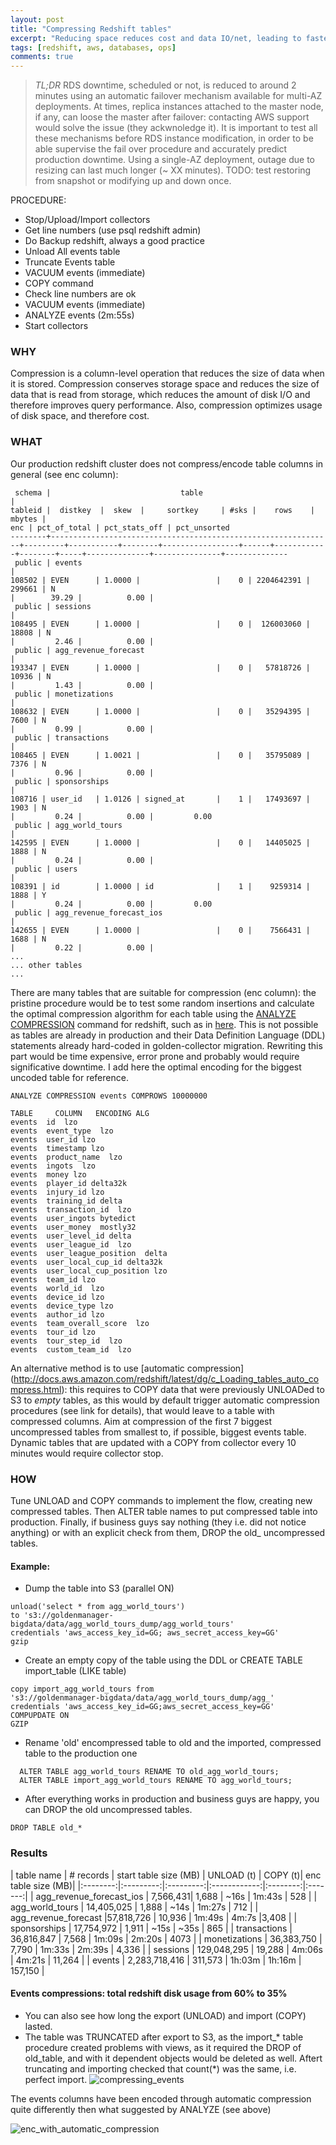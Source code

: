 ```yaml
---
layout: post
title: "Compressing Redshift tables"
excerpt: "Reducing space reduces cost and data IO/net, leading to faster queries"
tags: [redshift, aws, databases, ops]
comments: true
---
```


> *TL;DR* RDS downtime, scheduled or not, is reduced to around 2 minutes using an 
automatic failover mechanism available for multi-AZ deployments. 
At times, replica instances attached to the master node, if any, can loose the
master after failover: contacting AWS support would solve the issue (they
ackwnoledge it).
It is important to test all these mechanisms before RDS instance modification, 
in order to be able supervise the fail over procedure and accurately predict production downtime.
Using a single-AZ deployment, outage due to resizing can last much longer (~ XX minutes).
TODO: test restoring from snapshot or modifying up and down once.




PROCEDURE:

- Stop/Upload/Import collectors
- Get line numbers (use psql redshift admin)
- Do Backup redshift, always a good practice
- Unload All events table
- Truncate Events table
- VACUUM events (immediate)
- COPY command
- Check line numbers are ok
- VACUUM events (immediate)
- ANALYZE events (2m:55s)
- Start collectors




### WHY
Compression is a column-level operation that reduces the size of data when it is
stored. Compression conserves storage space and reduces the size of data that is
read from storage, which reduces the amount of disk I/O and therefore improves
query performance. 
Also, compression optimizes usage of disk space, and therefore cost.

### WHAT
Our production redshift cluster does not compress/encode table columns in
general (see enc column):

```
 schema |                             table                             |
tableid |  distkey  |  skew  |     sortkey     | #sks |    rows    | mbytes |
enc | pct_of_total | pct_stats_off | pct_unsorted                                                                           
--------+---------------------------------------------------------------+---------+-----------+--------+-----------------+------+------------+--------+-----+--------------+---------------+--------------
 public | events                                                        |
108502 | EVEN      | 1.0000 |                 |    0 | 2204642391 | 299661 | N
|        39.29 |          0.00 |
 public | sessions                                                      |
108495 | EVEN      | 1.0000 |                 |    0 |  126003060 |  18808 | N
|         2.46 |          0.00 |
 public | agg_revenue_forecast                                          |
193347 | EVEN      | 1.0000 |                 |    0 |   57818726 |  10936 | N
|         1.43 |          0.00 |
 public | monetizations                                                 |
108632 | EVEN      | 1.0000 |                 |    0 |   35294395 |   7600 | N
|         0.99 |          0.00 |
 public | transactions                                                  |
108465 | EVEN      | 1.0021 |                 |    0 |   35795089 |   7376 | N
|         0.96 |          0.00 |
 public | sponsorships                                                  |
108716 | user_id   | 1.0126 | signed_at       |    1 |   17493697 |   1903 | N
|         0.24 |          0.00 |         0.00
 public | agg_world_tours                                               |
142595 | EVEN      | 1.0000 |                 |    0 |   14405025 |   1888 | N
|         0.24 |          0.00 |
 public | users                                                         |
108391 | id        | 1.0000 | id              |    1 |    9259314 |   1888 | Y
|         0.24 |          0.00 |         0.00
 public | agg_revenue_forecast_ios                                      |
142655 | EVEN      | 1.0000 |                 |    0 |    7566431 |   1688 | N
|         0.22 |          0.00 |
...
... other tables
...
```

There are many tables that are suitable for compression (enc column): the
pristine procedure would be to test some random insertions and calculate the
optimal compression algorithm for each table using the [ANALYZE COMPRESSION](
http://docs.aws.amazon.com/redshift/latest/dg/tutorial-tuning-tablescompression.html)
command for redshift, such as in
[here](https://www.periscopedata.com/blog/redshift-maintenance.html).
This is not possible as tables are already in production and their Data
Definition Language (DDL) statements already hard-coded in golden-collector
migration. Rewriting this part would be time expensive, error prone and probably
would require significative downtime.
I add here the optimal encoding for the biggest uncoded table for reference.

```
ANALYZE COMPRESSION events COMPROWS 10000000

TABLE     COLUMN   ENCODING ALG
events  id  lzo
events  event_type  lzo
events  user_id lzo
events  timestamp lzo
events  product_name  lzo
events  ingots  lzo
events  money lzo
events  player_id delta32k
events  injury_id lzo
events  training_id delta
events  transaction_id  lzo
events  user_ingots bytedict
events  user_money  mostly32
events  user_level_id delta
events  user_league_id  lzo
events  user_league_position  delta
events  user_local_cup_id delta32k
events  user_local_cup_position lzo
events  team_id lzo
events  world_id  lzo
events  device_id lzo
events  device_type lzo
events  author_id lzo
events  team_overall_score  lzo
events  tour_id lzo
events  tour_step_id  lzo
events  custom_team_id  lzo
```

An alternative method is to use [automatic compression]
(http://docs.aws.amazon.com/redshift/latest/dg/c_Loading_tables_auto_compress.html):
this requires to COPY data that were previously UNLOADed to S3 to *empty*
tables, as this would by default trigger automatic compression procedures (see
link for details), that would leave to a table with compressed columns.
Aim at compression of the first 7 biggest uncompressed tables from smallest to,
if possible, biggest events table.
Dynamic tables that are updated with a COPY from collector every 10 minutes
would require collector stop.

### HOW
  Tune UNLOAD and COPY commands to implement the flow, creating new compressed
tables. Then 
  ALTER table names to put compressed table into production. Finally, if
business guys say nothing (they i.e. did not notice anything) or with an
explicit check from them, DROP the old_ uncompressed tables.


#### Example:
  - Dump the table into S3 (parallel ON)

  ``` 
  unload('select * from agg_world_tours')
  to 's3://goldenmanager-bigdata/data/agg_world_tours_dump/agg_world_tours'
  credentials 'aws_access_key_id=GG; aws_secret_access_key=GG'
  gzip
  ```

  - Create an empty copy of the table using the DDL or CREATE TABLE import_table
    (LIKE table)
  ```
  copy import_agg_world_tours from
's3://goldenmanager-bigdata/data/agg_world_tours_dump/agg_'
  credentials 'aws_access_key_id=GG;aws_secret_access_key=GG' 
  COMPUPDATE ON
  GZIP
  ```
  - Rename 'old' encompressed table to old and the imported, compressed table to
    the production one
  ```
    ALTER TABLE agg_world_tours RENAME TO old_agg_world_tours;
    ALTER TABLE import_agg_world_tours RENAME TO agg_world_tours;
  ```

  - After everything works in production and business guys are happy, you can
    DROP the old uncompressed tables.
  ```
  DROP TABLE old_*
  ```

### Results

| table name | # records | start table size (MB) | UNLOAD  (t) | COPY (t)| enc
table size (MB)| 
|:--------:|:---------:|:---------:|:------------:|:--------:|:-------:|
|   agg_revenue_forecast_ios | 7,566,431|  1,688  |  ~16s  |  1m:43s  | 528 |
|   agg_world_tours |   14,405,025 | 1,888  |  ~14s  |  1m:27s  | 712 |
|   agg_revenue_forecast |57,818,726 | 10,936   |  1m:49s  |  4m:7s  |3,408 |
|   sponsorships | 17,754,972 | 1,911  |  ~15s  |  ~35s  |  865 |
|   transactions | 36,816,847 | 7,568  |  1m:09s  | 2m:20s   | 4073 |
|   monetizations  | 36,383,750  | 7,790  | 1m:33s | 2m:39s | 4,336 |
|   sessions | 129,048,295 | 19,288  | 4m:06s   |  4m:21s  | 11,264 |
|   events | 2,283,718,416 |  311,573  |  1h:03m  |  1h:16m  | 157,150 |

#### Events compressions: total redshift disk usage from 60% to 35%

- You can also see how long the export (UNLOAD) and import (COPY) lasted.
- The table was TRUNCATED after export to S3, as the import_* table procedure
  created problems with views, as it required the DROP of old_table, and with it
dependent objects would be deleted as well.
Aftert truncating and importing checked that count(*) was the same, i.e. perfect
import.
![compressing_events](https://cloud.githubusercontent.com/assets/7311157/12782234/08e629d4-ca7a-11e5-8314-e6a61d68b687.png)

The events columns have been encoded through automatic compression quite
differently then what suggested by ANALYZE (see above) 

![enc_with_automatic_compression](https://cloud.githubusercontent.com/assets/7311157/12784204/00f4a816-ca86-11e5-97f8-07dac60ce625.png)

